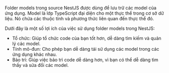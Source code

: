 Folder models trong source NestJS được dùng để lưu trữ các model của ứng dụng.
Model là lớp TypeScript đại diện cho một thực thể trong cơ sở dữ liệu. 
Nó chứa các thuộc tính và phương thức liên quan đến thực thể đó.

Dưới đây là một số lợi ích của việc sử dụng folder models trong NestJS:
- Tổ chức: Giúp tổ chức code của bạn tốt hơn, dễ dàng tìm kiếm và quản lý các model.
- Tính mô-đun: Cho phép bạn dễ dàng tái sử dụng các model trong các ứng dụng khác nhau.
- Bảo trì: Giúp việc bảo trì code dễ dàng hơn, vì bạn có thể dễ dàng tìm thấy và sửa đổi các model.